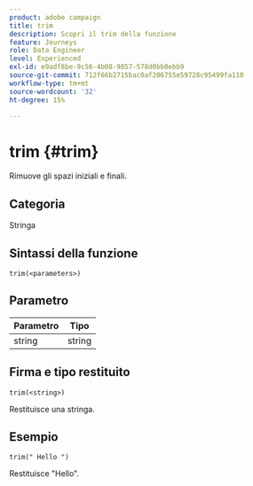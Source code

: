 ```yaml
---
product: adobe campaign
title: trim
description: Scopri il trim della funzione
feature: Journeys
role: Data Engineer
level: Experienced
exl-id: e9adf8be-9c56-4b08-9857-578d0bb0ebb9
source-git-commit: 712f66b2715bac0af206755e59728c95499fa110
workflow-type: tm+mt
source-wordcount: '32'
ht-degree: 15%

---
```


# trim {#trim}

Rimuove gli spazi iniziali e finali.

## Categoria

Stringa

## Sintassi della funzione

`trim(<parameters>)`

## Parametro

| Parametro | Tipo |
|-----------|------------------|
| string | string |

## Firma e tipo restituito

`trim(<string>)`

Restituisce una stringa.

## Esempio

`trim(" Hello ")`

Restituisce &quot;Hello&quot;.
